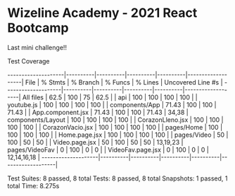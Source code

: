 # Wizeline Academy - 2021 React Bootcamp

Last mini challenge!!

Test Coverage

--------------------|----------|----------|----------|----------|-------------------|
File | % Stmts | % Branch | % Funcs | % Lines | Uncovered Line #s |
--------------------|----------|----------|----------|----------|-------------------|
All files | 62.5 | 100 | 75 | 62.5 | |
api | 100 | 100 | 100 | 100 | |
youtube.js | 100 | 100 | 100 | 100 | |
components/App | 71.43 | 100 | 100 | 71.43 | |
App.component.jsx | 71.43 | 100 | 100 | 71.43 | 34,38 |
components/Layout | 100 | 100 | 100 | 100 | |
CorazonLleno.jsx | 100 | 100 | 100 | 100 | |
CorazonVacio.jsx | 100 | 100 | 100 | 100 | |
pages/Home | 100 | 100 | 100 | 100 | |
Home.page.jsx | 100 | 100 | 100 | 100 | |
pages/Video | 50 | 100 | 50 | 50 | |
Video.page.jsx | 50 | 100 | 50 | 50 | 13,19,23 |
pages/VideoFav | 0 | 100 | 0 | 0 | |
VideoFav.page.jsx | 0 | 100 | 0 | 0 | 12,14,16,18 |
--------------------|----------|----------|----------|----------|-------------------|

Test Suites: 8 passed, 8 total
Tests: 8 passed, 8 total
Snapshots: 1 passed, 1 total
Time: 8.275s
